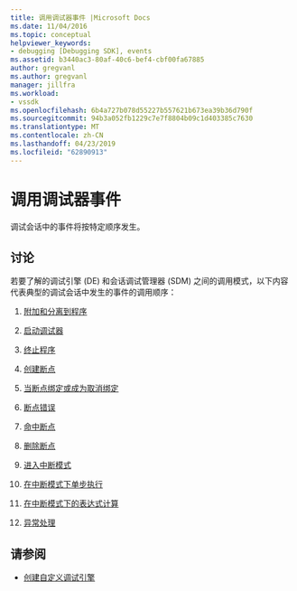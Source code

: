 ```yaml
---
title: 调用调试器事件 |Microsoft Docs
ms.date: 11/04/2016
ms.topic: conceptual
helpviewer_keywords:
- debugging [Debugging SDK], events
ms.assetid: b3440ac3-80af-40c6-bef4-cbf00fa67885
author: gregvanl
ms.author: gregvanl
manager: jillfra
ms.workload:
- vssdk
ms.openlocfilehash: 6b4a727b078d55227b557621b673ea39b36d790f
ms.sourcegitcommit: 94b3a052fb1229c7e7f8804b09c1d403385c7630
ms.translationtype: MT
ms.contentlocale: zh-CN
ms.lasthandoff: 04/23/2019
ms.locfileid: "62890913"
---
```

# <a name="call-debugger-events"></a>调用调试器事件
调试会话中的事件将按特定顺序发生。

## <a name="discussion"></a>讨论
 若要了解的调试引擎 (DE) 和会话调试管理器 (SDM) 之间的调用模式，以下内容代表典型的调试会话中发生的事件的调用顺序：

1. [附加和分离到程序](../../extensibility/debugger/attaching-and-detaching-to-a-program.md)

2. [启动调试器](../../extensibility/debugger/launching-the-debugger.md)

3. [终止程序](../../extensibility/debugger/terminating-a-program.md)

4. [创建断点](../../extensibility/debugger/creating-a-breakpoint.md)

5. [当断点绑定或成为取消绑定](../../extensibility/debugger/when-a-breakpoint-binds-or-becomes-unbound.md)

6. [断点错误](../../extensibility/debugger/breakpoint-errors.md)

7. [命中断点](../../extensibility/debugger/hitting-a-breakpoint.md)

8. [删除断点](../../extensibility/debugger/deleting-a-breakpoint.md)

9. [进入中断模式](../../extensibility/debugger/entering-break-mode.md)

10. [在中断模式下单步执行](../../extensibility/debugger/stepping-in-break-mode.md)

11. [在中断模式下的表达式计算](../../extensibility/debugger/expression-evaluation-in-break-mode.md)

12. [异常处理](../../extensibility/debugger/exception-handling-visual-studio-sdk.md)

## <a name="see-also"></a>请参阅
- [创建自定义调试引擎](../../extensibility/debugger/creating-a-custom-debug-engine.md)